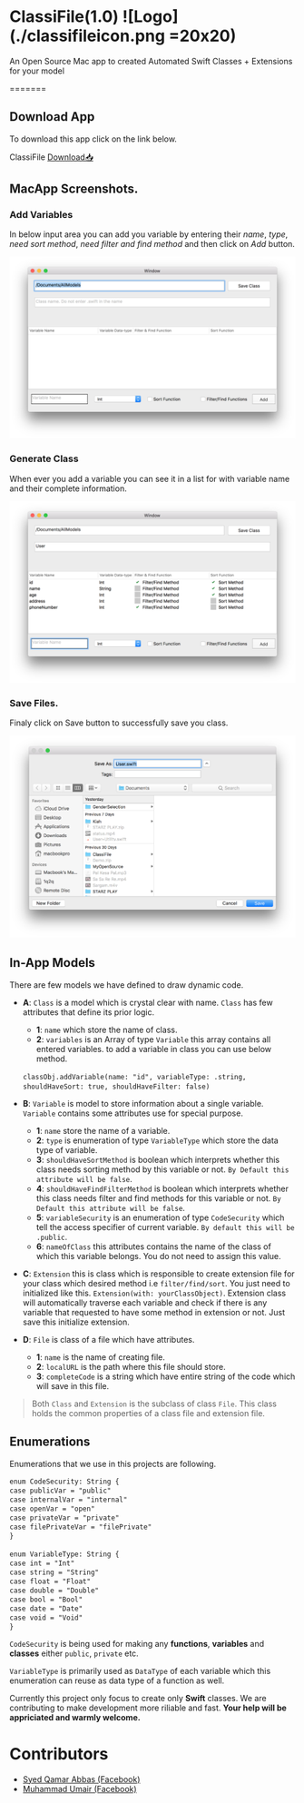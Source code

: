 # ClassiFile(1.0) ![Logo](./classifileicon.png =20x20)

An Open Source Mac app to created Automated Swift Classes + Extensions for your model

=======
## Download App
To download this app click on the link below.

ClassiFile [Download📥](https://drive.google.com/file/d/1SLsNjmOjz9kSC7gyyxwlQEZC-_sUqPkF/view?usp=sharing)

## MacApp Screenshots.

### Add Variables
In below input area you can add you variable by entering their *name*, *type*, *need sort method*, *need filter and find method* and then click on *Add* button.

![Logo](./screenshot2.png)

### Generate Class
When ever you add a variable you can see it in a list for with variable name and their complete information.

![Logo](./screenshot3.png)

### Save Files.
Finaly click on Save button to successfully save you class.

![Logo](./screenshot1.png)

## In-App Models
There are few models we have defined to draw dynamic code.
* **A**: `Class` is a model which is crystal clear with name. `Class` has few attributes that define its prior logic.
    * **1**: `name` which store the name of class.
    * **2**: `variables` is an Array of type `Variable` this array contains all entered variables.
            to add a variable in class you can use below method.
            
    `classObj.addVariable(name: "id", variableType: .string, shouldHaveSort: true, shouldHaveFilter: false)`
    
* **B**: `Variable` is model to store information about a single variable. `Variable` contains some attributes use for special purpose.
    * **1**: `name` store the name of a variable.
    * **2**: `type` is enumeration of type `VariableType` which store the data type of variable.
    * **3**: `shouldHaveSortMethod` is boolean which interprets whether this class needs sorting method by this variable or not. `By Default this attribute will be false`.
    * **4**: `shouldHaveFindFilterMethod` is boolean which interprets whether this class needs filter and find methods for this variable or not. `By Default this attribute will be false`.
    * **5**: `variableSecurity` is an enumeration of type `CodeSecurity` which tell the access specifier of current variable. `By default this will be .public`.
    * **6**: `nameOfClass` this attributes contains the name of the class of which this variable belongs. You do not need to assign this value.

* **C**: `Extension` this is class which is responsible to create extension file for your class which desired method i.e `filter/find/sort`. You just need to initialized like this. `Extension(with: yourClassObject)`. Extension class will automatically traverse each variable and check if there is any variable that requested to have some method in extension or not. Just save this initialize extension.

* **D**: `File` is class of a file which have attributes.
    * **1**: `name` is the name of creating file.
    * **2**: `localURL` is the path where this file should store.
    * **3**: `completeCode` is a string which have entire string of the code which will save in this file.


>Both `Class` and `Extension` is the subclass of class `File`. This class holds the common properties of a class file and extension file.

## Enumerations
Enumerations that we use in this projects are following.
```
enum CodeSecurity: String {
case publicVar = "public"
case internalVar = "internal"
case openVar = "open"
case privateVar = "private"
case filePrivateVar = "filePrivate"
}

enum VariableType: String {
case int = "Int"
case string = "String"
case float = "Float"
case double = "Double"
case bool = "Bool"
case date = "Date"
case void = "Void"
}
```

`CodeSecurity` is being used for making any **functions**, **variables** and **classes** either `public`, `private` etc.

`VariableType` is primarily used as `DataType` of each variable which this enumeration can reuse as data type of a function as well.



Currently this project only focus to create only **Swift** classes.
We are contributing to make development more riliable and fast.
**Your help will be appriciated and warmly welcome.**

# Contributors
* [Syed Qamar Abbas (Facebook)](https://www.facebook.com/syedqamar.a)
* [Muhammad Umair (Facebook)](https://www.facebook.com/umair.sharif99)
